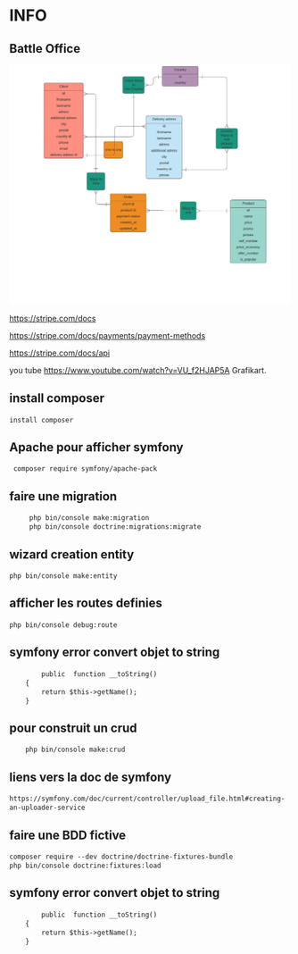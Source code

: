 # INFO 

## Battle Office
![image](public\assets\images\Diagrammes.png)



https://stripe.com/docs

https://stripe.com/docs/payments/payment-methods

https://stripe.com/docs/api


you tube
https://www.youtube.com/watch?v=VU_f2HJAP5A Grafikart.

## install composer
```shell
install composer
```
## Apache pour afficher symfony
```shell
 composer require symfony/apache-pack
 ```


## faire une migration
```shell
     php bin/console make:migration
     php bin/console doctrine:migrations:migrate
```

## wizard creation entity
```shell
php bin/console make:entity
```

## afficher les routes definies
```shell
php bin/console debug:route
```

## symfony error convert objet to string
```shell
        public  function __toString()
    {
        return $this->getName();
    }
```

## pour construit un crud
```shell
    php bin/console make:crud
```

## liens vers la doc de symfony
    https://symfony.com/doc/current/controller/upload_file.html#creating-an-uploader-service

## faire une BDD fictive
```shell
composer require --dev doctrine/doctrine-fixtures-bundle
php bin/console doctrine:fixtures:load
```

## symfony error convert objet to string
```shell
        public  function __toString()
    {
        return $this->getName();
    }
```





